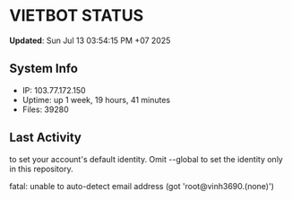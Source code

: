 # VIETBOT STATUS
**Updated**: Sun Jul 13 03:54:15 PM +07 2025

## System Info
- IP: 103.77.172.150
- Uptime: up 1 week, 19 hours, 41 minutes
- Files: 39280

## Last Activity

to set your account's default identity.
Omit --global to set the identity only in this repository.

fatal: unable to auto-detect email address (got 'root@vinh3690.(none)')
